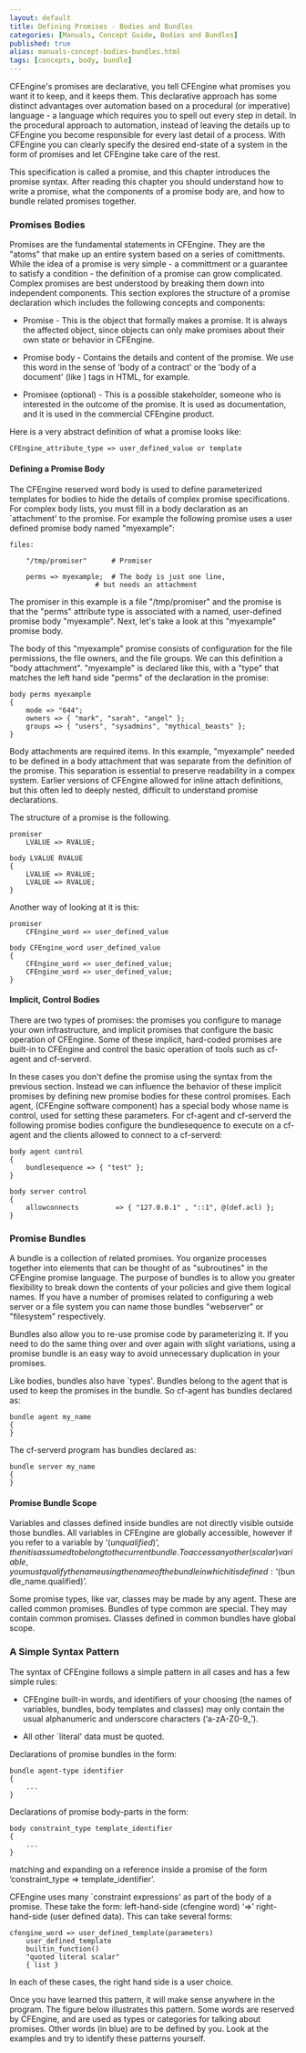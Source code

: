 ```yaml
---
layout: default
title: Defining Promises - Bodies and Bundles
categories: [Manuals, Concept Guide, Bodies and Bundles]
published: true
alias: manuals-concept-bodies-bundles.html
tags: [concepts, body, bundle]
---
```


CFEngine's promises are declarative, you tell CFEngine what promises
you want it to keep, and it keeps them.  This declarative approach has
some distinct advantages over automation based on a procedural (or
imperative) language - a language which requires you to spell out
every step in detail.  In the procedural approach to automation,
instead of leaving the details up to CFEngine you become responsible
for every last detail of a process.  With CFEngine you can clearly
specify the desired end-state of a system in the form of promises and
let CFEngine take care of the rest.

This specification is called a promise, and this chapter introduces
the promise syntax.  After reading this chapter you should understand
how to write a promise, what the components of a promise body are, and
how to bundle related promises together.

### Promises Bodies

Promises are the fundamental statements in CFEngine. They are the
"atoms" that make up an entire system based on a series of
comittments.  While the idea of a promise is very simple - a
committment or a guarantee to satisfy a condition - the definition of
a promise can grow complicated.  Complex promises are best understood
by breaking them down into independent components. This section
explores the structure of a promise declaration which includes the
following concepts and components:

* Promise - This is the object that formally makes a promise. It is always
    the affected object, since objects can only make promises about
    their own state or behavior in CFEngine. 

* Promise body - Contains the details and content of the promise. We use this word in the sense of 'body of a contract' or
    the 'body of a document'  (like <body>) tags in HTML, for example.

* Promisee (optional) - This is a possible stakeholder, someone who is interested in the
    outcome of the promise. It is used as documentation, and it is
    used in the commercial CFEngine product. 

Here is a very abstract definition of what a promise looks like:

    CFEngine_attribute_type => user_defined_value or template

#### Defining a Promise Body 

The CFEngine reserved word body is used to define parameterized
templates for bodies to hide the details of complex promise
specifications. For complex body lists, you must fill in a body
declaration as an `attachment' to the promise.  For example the
following promise uses a user defined promise body named "myexample":

    files:

        "/tmp/promiser"      # Promiser

        perms => myexample;  # The body is just one line, 
                         # but needs an attachment

The promiser in this example is a file "/tmp/promiser" and the promise
is that the "perms" attribute type is associated with a named,
user-defined promise body "myexample".  Next, let's take a look at
this "myexample" promise body.

The body of this "myexample" promise consists of configuration for the
file permissions, the file owners, and the file groups.  We can this
definition a "body attachment".  "myexample" is declared like this,
with a "type" that matches the left hand side "perms" of the
declaration in the promise:

    body perms myexample
    {
        mode => "644";
        owners => { "mark", "sarah", "angel" };
        groups => { "users", "sysadmins", "mythical_beasts" };
    }

Body attachments are required items. In this example, "myexample"
needed to be defined in a body attachment that was separate from the
definition of the promise.  This separation is essential to preserve
readability in a compex system.  Earlier versions of CFEngine allowed
for inline attach definitions, but this often led to deeply nested,
difficult to understand promise declarations.

The structure of a promise is the following.

    promiser
        LVALUE => RVALUE;
     
    body LVALUE RVALUE
    {
        LVALUE => RVALUE;
        LVALUE => RVALUE;
    }

Another way of looking at it is this:

    promiser
        CFEngine_word => user_defined_value

    body CFEngine_word user_defined_value
    {
        CFEngine_word => user_defined_value;
        CFEngine_word => user_defined_value;
    }

#### Implicit, Control Bodies

There are two types of promises: the promises you configure to manage
your own infrastructure, and implicit promises that configure the
basic operation of CFEngine.  Some of these implicit, hard-coded
promises are built-in to CFEngine and control the basic operation of
tools such as cf-agent and cf-serverd.

In these cases you don't define the promise using the syntax from the
previous section.  Instead we can influence the behavior of these
implicit promises by defining new promise bodies for these control
promises. Each agent, (CFEngine software component) has a special body
whose name is control, used for setting these parameters. For cf-agent
and cf-serverd the following promise bodies configure the
bundlesequence to execute on a cf-agent and the clients allowed to
connect to a cf-serverd:

    body agent control
    { 
        bundlesequence => { "test" };
    }

    body server control
    {
        allowconnects         => { "127.0.0.1" , "::1", @(def.acl) };
    }

### Promise Bundles

A bundle is a collection of related promises.  You organize processes
together into elements that can be thought of as "subroutines" in the
CFEngine promise language. The purpose of bundles is to allow you
greater flexibility to break down the contents of your policies and
give them logical names.  If you have a number of promises related to
configuring a web server or a file system you can name those bundles
"webserver" or "filesystem" respectively.

Bundles also allow you to re-use promise code by parameterizing it.
If you need to do the same thing over and over again with slight
variations, using a promise bundle is an easy way to avoid unnecessary
duplication in your promises.

Like bodies, bundles also have `types'. Bundles belong to the agent
that is used to keep the promises in the bundle. So cf-agent has
bundles declared as:

    bundle agent my_name
    {
    }

The cf-serverd program has bundles declared as:

    bundle server my_name
    {
    }

#### Promise Bundle Scope

Variables and classes defined inside bundles are not directly visible
outside those bundles. All variables in CFEngine are globally
accessible, however if you refer to a variable by ‘$(unqualified)’,
then it is assumed to belong to the current bundle. To access any
other (scalar) variable, you must qualify the name using the name of
the bundle in which it is defined: ‘$(bundle_name.qualified)’.

Some promise types, like var, classes may be made by any agent. These
are called common promises. Bundles of type common are special. They
may contain common promises. Classes defined in common bundles have
global scope.

### A Simple Syntax Pattern

The syntax of CFEngine follows a simple pattern in all cases and has a few simple rules:

* CFEngine built-in words, and identifiers of your choosing (the names
  of variables, bundles, body templates and classes) may only contain
  the usual alphanumeric and underscore characters (‘a-zA-Z0-9_’).

* All other `literal' data must be quoted.

Declarations of promise bundles in the form:

    bundle agent-type identifier
    {
        ...
    }

Declarations of promise body-parts in the form:

    body constraint_type template_identifier
    {
        ...
    }

matching and expanding on a reference inside a promise of the form ‘constraint_type => template_identifier’.

CFEngine uses many `constraint expressions' as part of the body of a
promise. These take the form: left-hand-side (cfengine word) ‘=>’
right-hand-side (user defined data). This can take several forms:

    cfengine_word => user_defined_template(parameters)
        user_defined_template
        builtin_function()
        "quoted literal scalar"
        { list }

In each of these cases, the right hand side is a user choice.

Once you have learned this pattern, it will make sense anywhere in the
program. The figure below illustrates this pattern. Some words are
reserved by CFEngine, and are used as types or categories for talking
about promises. Other words (in blue) are to be defined by you. Look
at the examples and try to identify these patterns yourself.


